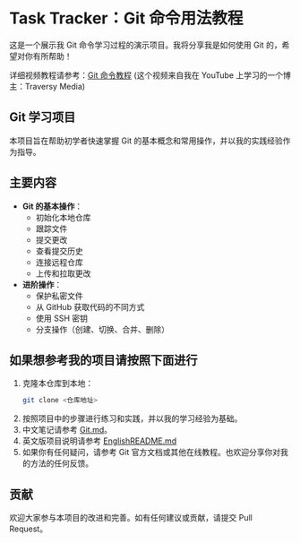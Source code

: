 # Task Tracker：Git 命令用法教程

这是一个展示我 Git 命令学习过程的演示项目。我将分享我是如何使用 Git 的，希望对你有所帮助！

详细视频教程请参考：[Git 命令教程](https://www.youtube.com/watch?v=vA5TTz6BXhY) (这个视频来自我在 YouTube 上学习的一个博主：Traversy Media)

## Git 学习项目

本项目旨在帮助初学者快速掌握 Git 的基本概念和常用操作，并以我的实践经验作为指导。

## 主要内容

*   **Git 的基本操作**：
    *   初始化本地仓库
    *   跟踪文件
    *   提交更改
    *   查看提交历史
    *   连接远程仓库
    *   上传和拉取更改
*   **进阶操作**：
    *   保护私密文件
    *   从 GitHub 获取代码的不同方式
    *   使用 SSH 密钥
    *   分支操作（创建、切换、合并、删除）

## 如果想参考我的项目请按照下面进行

1.  克隆本仓库到本地：
    ```bash
    git clone <仓库地址>
    ```
2.  按照项目中的步骤进行练习和实践，并以我的学习经验为基础。
3.  中文笔记请参考 [Git.md](Git.md)。
4.  英文版项目说明请参考 [EnglishREADME.md](EnglishREADME.md)
5.  如果你有任何疑问，请参考 Git 官方文档或其他在线教程。也欢迎分享你对我的方法的任何反馈。
## 贡献

欢迎大家参与本项目的改进和完善。如有任何建议或贡献，请提交 Pull Request。
